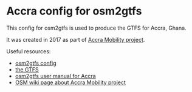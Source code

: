 # Accra config for osm2gtfs

This config for osm2gtfs is used to produce the GTFS for Accra, Ghana.

It was created in 2017 as part of [Accra Mobility project](http://sites.digitaltransport.io/accramobility/).

Useful resources:
* [osm2gtfs config](./config.json)
* [the GTFS](https://git.digitaltransport4africa.org/places/accra/tree/master/GTFS)
* [osm2gtfs user manual for Accra](https://wiki.openstreetmap.org/wiki/OSM2GTFS_for_Accra_-_user_manual)
* [OSM wiki page about Accra Mobility project](https://wiki.openstreetmap.org/wiki/AccraMobile3)
